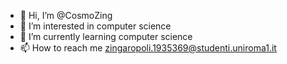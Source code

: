 - 👋 Hi, I’m @CosmoZing
- 👀 I’m interested in computer science
- 🌱 I’m currently learning computer science
- 📫 How to reach me zingaropoli.1935369@studenti.uniroma1.it

<!---
CosmoZing/CosmoZing is a ✨ special ✨ repository because its `README.md` (this file) appears on your GitHub profile.
You can click the Preview link to take a look at your changes.
--->

